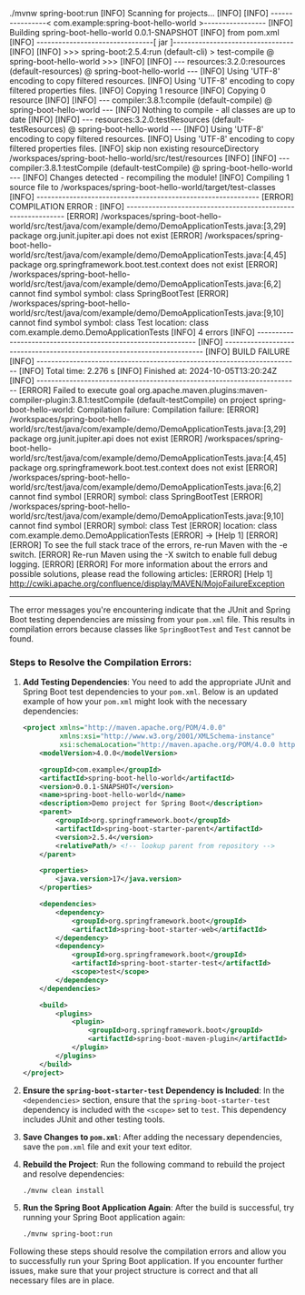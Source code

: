 ./mvnw spring-boot:run
[INFO] Scanning for projects...
[INFO] 
[INFO] ----------------< com.example:spring-boot-hello-world >-----------------
[INFO] Building spring-boot-hello-world 0.0.1-SNAPSHOT
[INFO]   from pom.xml
[INFO] --------------------------------[ jar ]---------------------------------
[INFO] 
[INFO] >>> spring-boot:2.5.4:run (default-cli) > test-compile @ spring-boot-hello-world >>>
[INFO] 
[INFO] --- resources:3.2.0:resources (default-resources) @ spring-boot-hello-world ---
[INFO] Using 'UTF-8' encoding to copy filtered resources.
[INFO] Using 'UTF-8' encoding to copy filtered properties files.
[INFO] Copying 1 resource
[INFO] Copying 0 resource
[INFO] 
[INFO] --- compiler:3.8.1:compile (default-compile) @ spring-boot-hello-world ---
[INFO] Nothing to compile - all classes are up to date
[INFO] 
[INFO] --- resources:3.2.0:testResources (default-testResources) @ spring-boot-hello-world ---
[INFO] Using 'UTF-8' encoding to copy filtered resources.
[INFO] Using 'UTF-8' encoding to copy filtered properties files.
[INFO] skip non existing resourceDirectory /workspaces/spring-boot-hello-world/src/test/resources
[INFO] 
[INFO] --- compiler:3.8.1:testCompile (default-testCompile) @ spring-boot-hello-world ---
[INFO] Changes detected - recompiling the module!
[INFO] Compiling 1 source file to /workspaces/spring-boot-hello-world/target/test-classes
[INFO] -------------------------------------------------------------
[ERROR] COMPILATION ERROR : 
[INFO] -------------------------------------------------------------
[ERROR] /workspaces/spring-boot-hello-world/src/test/java/com/example/demo/DemoApplicationTests.java:[3,29] package org.junit.jupiter.api does not exist
[ERROR] /workspaces/spring-boot-hello-world/src/test/java/com/example/demo/DemoApplicationTests.java:[4,45] package org.springframework.boot.test.context does not exist
[ERROR] /workspaces/spring-boot-hello-world/src/test/java/com/example/demo/DemoApplicationTests.java:[6,2] cannot find symbol
  symbol: class SpringBootTest
[ERROR] /workspaces/spring-boot-hello-world/src/test/java/com/example/demo/DemoApplicationTests.java:[9,10] cannot find symbol
  symbol:   class Test
  location: class com.example.demo.DemoApplicationTests
[INFO] 4 errors 
[INFO] -------------------------------------------------------------
[INFO] ------------------------------------------------------------------------
[INFO] BUILD FAILURE
[INFO] ------------------------------------------------------------------------
[INFO] Total time:  2.276 s
[INFO] Finished at: 2024-10-05T13:20:24Z
[INFO] ------------------------------------------------------------------------
[ERROR] Failed to execute goal org.apache.maven.plugins:maven-compiler-plugin:3.8.1:testCompile (default-testCompile) on project spring-boot-hello-world: Compilation failure: Compilation failure: 
[ERROR] /workspaces/spring-boot-hello-world/src/test/java/com/example/demo/DemoApplicationTests.java:[3,29] package org.junit.jupiter.api does not exist
[ERROR] /workspaces/spring-boot-hello-world/src/test/java/com/example/demo/DemoApplicationTests.java:[4,45] package org.springframework.boot.test.context does not exist
[ERROR] /workspaces/spring-boot-hello-world/src/test/java/com/example/demo/DemoApplicationTests.java:[6,2] cannot find symbol
[ERROR]   symbol: class SpringBootTest
[ERROR] /workspaces/spring-boot-hello-world/src/test/java/com/example/demo/DemoApplicationTests.java:[9,10] cannot find symbol
[ERROR]   symbol:   class Test
[ERROR]   location: class com.example.demo.DemoApplicationTests
[ERROR] -> [Help 1]
[ERROR] 
[ERROR] To see the full stack trace of the errors, re-run Maven with the -e switch.
[ERROR] Re-run Maven using the -X switch to enable full debug logging.
[ERROR] 
[ERROR] For more information about the errors and possible solutions, please read the following articles:
[ERROR] [Help 1] http://cwiki.apache.org/confluence/display/MAVEN/MojoFailureException

---

The error messages you're encountering indicate that the JUnit and Spring Boot testing dependencies are missing from your `pom.xml` file. This results in compilation errors because classes like `SpringBootTest` and `Test` cannot be found.

### Steps to Resolve the Compilation Errors:

1. **Add Testing Dependencies**:
   You need to add the appropriate JUnit and Spring Boot test dependencies to your `pom.xml`. Below is an updated example of how your `pom.xml` might look with the necessary dependencies:

   ```xml
   <project xmlns="http://maven.apache.org/POM/4.0.0"
            xmlns:xsi="http://www.w3.org/2001/XMLSchema-instance"
            xsi:schemaLocation="http://maven.apache.org/POM/4.0.0 http://maven.apache.org/xsd/maven-4.0.0.xsd">
       <modelVersion>4.0.0</modelVersion>

       <groupId>com.example</groupId>
       <artifactId>spring-boot-hello-world</artifactId>
       <version>0.0.1-SNAPSHOT</version>
       <name>spring-boot-hello-world</name>
       <description>Demo project for Spring Boot</description>
       <parent>
           <groupId>org.springframework.boot</groupId>
           <artifactId>spring-boot-starter-parent</artifactId>
           <version>2.5.4</version>
           <relativePath/> <!-- lookup parent from repository -->
       </parent>

       <properties>
           <java.version>17</java.version>
       </properties>

       <dependencies>
           <dependency>
               <groupId>org.springframework.boot</groupId>
               <artifactId>spring-boot-starter-web</artifactId>
           </dependency>
           <dependency>
               <groupId>org.springframework.boot</groupId>
               <artifactId>spring-boot-starter-test</artifactId>
               <scope>test</scope>
           </dependency>
       </dependencies>

       <build>
           <plugins>
               <plugin>
                   <groupId>org.springframework.boot</groupId>
                   <artifactId>spring-boot-maven-plugin</artifactId>
               </plugin>
           </plugins>
       </build>
   </project>
   ```

2. **Ensure the `spring-boot-starter-test` Dependency is Included**:
   In the `<dependencies>` section, ensure that the `spring-boot-starter-test` dependency is included with the `<scope>` set to `test`. This dependency includes JUnit and other testing tools.

3. **Save Changes to `pom.xml`**:
   After adding the necessary dependencies, save the `pom.xml` file and exit your text editor.

4. **Rebuild the Project**:
   Run the following command to rebuild the project and resolve dependencies:
   ```bash
   ./mvnw clean install
   ```

5. **Run the Spring Boot Application Again**:
   After the build is successful, try running your Spring Boot application again:
   ```bash
   ./mvnw spring-boot:run
   ```

Following these steps should resolve the compilation errors and allow you to successfully run your Spring Boot application. If you encounter further issues, make sure that your project structure is correct and that all necessary files are in place.

